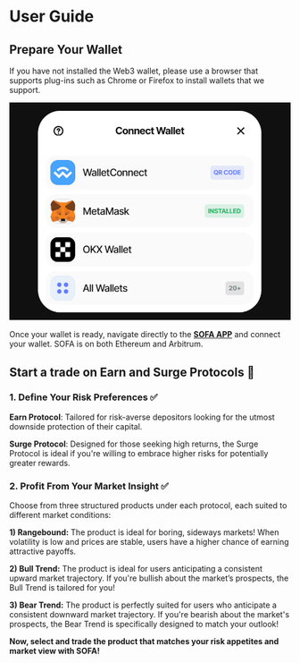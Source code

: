 # User Guide

## Prepare Your Wallet

If you have not installed the Web3 wallet, please use a browser that supports plug-ins such as Chrome or Firefox to install wallets that we support.

![](../static/X26obcTsxo9MvXxLWr1uQh1psFg.png)

Once your wallet is ready, navigate directly to the [**SOFA APP**](https://earn.sofa.org/products) and connect your wallet. SOFA is on both Ethereum and Arbitrum.

## Start a trade on Earn and Surge Protocols 📢

### 1. Define Your Risk Preferences ✅

**Earn Protocol**: Tailored for risk-averse depositors looking for the utmost downside protection of their capital.

**Surge Protocol**: Designed for those seeking high returns, the Surge Protocol is ideal if you're willing to embrace higher risks for potentially greater rewards.

### 2. Profit From Your Market Insight ✅

Choose from three structured products under each protocol, each suited to different market conditions:

**1) Rangebound:** The product is ideal for boring, sideways markets! When volatility is low and prices are stable, users have a higher chance of earning attractive payoffs.

**2) Bull Trend:** The product is ideal for users anticipating a consistent upward market trajectory. If you're bullish about the market’s prospects, the Bull Trend is tailored for you!

**3) Bear Trend:** The product is perfectly suited for users who anticipate a consistent downward market trajectory. If you're bearish about the market's prospects, the Bear Trend is specifically designed to match your outlook!

**Now, select and trade the product that matches your risk appetites and market view with SOFA!**


